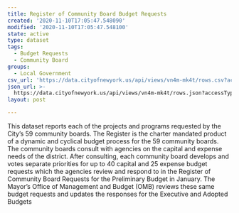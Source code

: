 ```yaml
---
title: Register of Community Board Budget Requests
created: '2020-11-10T17:05:47.548090'
modified: '2020-11-10T17:05:47.548100'
state: active
type: dataset
tags:
  - Budget Requests
  - Community Board
groups:
  - Local Government
csv_url: 'https://data.cityofnewyork.us/api/views/vn4m-mk4t/rows.csv?accessType=DOWNLOAD'
json_url: >-
  https://data.cityofnewyork.us/api/views/vn4m-mk4t/rows.json?accessType=DOWNLOAD
layout: post

---
```

This dataset reports each of the projects and programs requested by the City’s 59 community boards.  The Register is the charter mandated product of a dynamic and cyclical budget process for the 59 community boards. The community boards consult with agencies on the capital and expense needs of the district. After consulting, each community board develops and votes separate priorities for up to 40 capital and 25 expense budget requests which the agencies review and respond to in the Register of Community Board Requests for the Preliminary Budget in January.  The Mayor’s Office of Management and Budget (OMB) reviews these same budget requests and updates the responses for the Executive and Adopted Budgets
